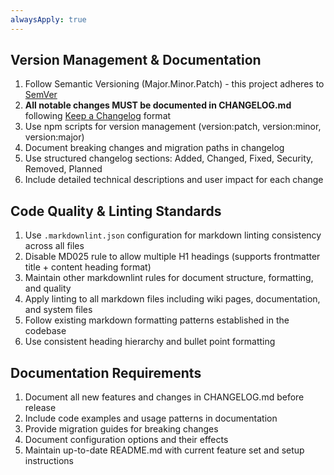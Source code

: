 ```yaml
---
alwaysApply: true
---
```


## Version Management & Documentation
1. Follow Semantic Versioning (Major.Minor.Patch) - this project adheres to [SemVer](https://semver.org/spec/v2.0.0.html)
2. **All notable changes MUST be documented in CHANGELOG.md** following [Keep a Changelog](https://keepachangelog.com/en/1.0.0/) format
3. Use npm scripts for version management (version:patch, version:minor, version:major)
4. Document breaking changes and migration paths in changelog
5. Use structured changelog sections: Added, Changed, Fixed, Security, Removed, Planned
6. Include detailed technical descriptions and user impact for each change

## Code Quality & Linting Standards
1. Use `.markdownlint.json` configuration for markdown linting consistency across all files
2. Disable MD025 rule to allow multiple H1 headings (supports frontmatter title + content heading format)
3. Maintain other markdownlint rules for document structure, formatting, and quality
4. Apply linting to all markdown files including wiki pages, documentation, and system files
5. Follow existing markdown formatting patterns established in the codebase
6. Use consistent heading hierarchy and bullet point formatting

## Documentation Requirements
1. Document all new features and changes in CHANGELOG.md before release
2. Include code examples and usage patterns in documentation
3. Provide migration guides for breaking changes
4. Document configuration options and their effects
5. Maintain up-to-date README.md with current feature set and setup instructions